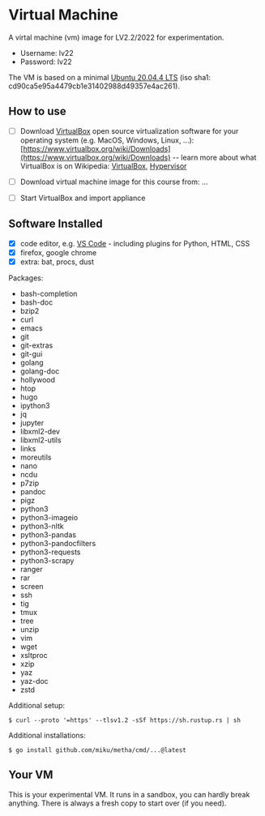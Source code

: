 # Virtual Machine

A virtal machine (vm) image for LV2.2/2022 for experimentation.

* Username: lv22
* Password: lv22

The VM is based on a minimal [Ubuntu 20.04.4 LTS](https://ubuntu.com/download/desktop) (iso sha1: cd90ca5e95a4479cb1e31402988d49357e4ac261).

## How to use

* [ ] Download [VirtualBox](https://en.wikipedia.org/wiki/VirtualBox) open source
  virtualization software for your operating system (e.g. MacOS, Windows,
  Linux, ...): [https://www.virtualbox.org/wiki/Downloads](https://www.virtualbox.org/wiki/Downloads) -- learn more about what VirtualBox is on Wikipedia: [VirtualBox](https://en.wikipedia.org/wiki/VirtualBox), [Hypervisor](https://en.wikipedia.org/wiki/Hypervisor)
* [ ] Download virtual machine image for this course from: []()...
* [ ] Start VirtualBox and import appliance


## Software Installed

* [x] code editor, e.g. [VS Code](https://code.visualstudio.com/) - including plugins for Python, HTML, CSS
* [x] firefox, google chrome
* [x] extra: bat, procs, dust

Packages:

* bash-completion
* bash-doc
* bzip2
* curl
* emacs
* git
* git-extras
* git-gui
* golang
* golang-doc
* hollywood
* htop
* hugo
* ipython3
* jq
* jupyter
* libxml2-dev
* libxml2-utils
* links
* moreutils
* nano
* ncdu
* p7zip
* pandoc
* pigz
* python3
* python3-imageio
* python3-nltk
* python3-pandas
* python3-pandocfilters
* python3-requests
* python3-scrapy
* ranger
* rar
* screen
* ssh
* tig
* tmux
* tree
* unzip
* vim
* wget
* xsltproc
* xzip
* yaz
* yaz-doc
* zstd

Additional setup:

```
$ curl --proto '=https' --tlsv1.2 -sSf https://sh.rustup.rs | sh
```

Additional installations:

```
$ go install github.com/miku/metha/cmd/...@latest
```


## Your VM

This is your experimental VM. It runs in a sandbox, you can hardly break
anything. There is always a fresh copy to start over (if you need).

